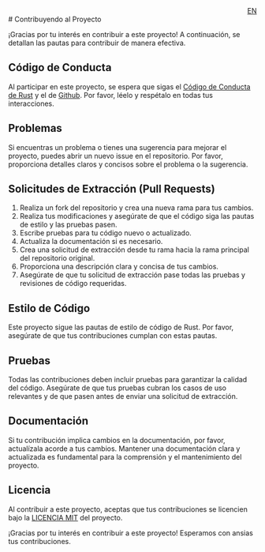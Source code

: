 <div align="right">
<a href="./CONTRIBUTING_EN.md">EN</a>
</div>
# Contribuyendo al Proyecto

¡Gracias por tu interés en contribuir a este proyecto! A continuación, se detallan las pautas para contribuir de manera efectiva.

## Código de Conducta

Al participar en este proyecto, se espera que sigas el [Código de Conducta de Rust](https://www.rust-lang.org/policies/code-of-conduct) y el de [Github](https://docs.github.com/es/site-policy/github-terms/github-community-code-of-conduct). Por favor, léelo y respétalo en todas tus interacciones.

## Problemas

Si encuentras un problema o tienes una sugerencia para mejorar el proyecto, puedes abrir un nuevo issue en el repositorio. Por favor, proporciona detalles claros y concisos sobre el problema o la sugerencia.

## Solicitudes de Extracción (Pull Requests)

1. Realiza un fork del repositorio y crea una nueva rama para tus cambios.
2. Realiza tus modificaciones y asegúrate de que el código siga las pautas de estilo y las pruebas pasen.
3. Escribe pruebas para tu código nuevo o actualizado.
4. Actualiza la documentación si es necesario.
5. Crea una solicitud de extracción desde tu rama hacia la rama principal del repositorio original.
6. Proporciona una descripción clara y concisa de tus cambios.
7. Asegúrate de que tu solicitud de extracción pase todas las pruebas y revisiones de código requeridas.

## Estilo de Código

Este proyecto sigue las pautas de estilo de código de Rust. Por favor, asegúrate de que tus contribuciones cumplan con estas pautas.

## Pruebas

Todas las contribuciones deben incluir pruebas para garantizar la calidad del código. Asegúrate de que tus pruebas cubran los casos de uso relevantes y de que pasen antes de enviar una solicitud de extracción.

## Documentación

Si tu contribución implica cambios en la documentación, por favor, actualízala acorde a tus cambios. Mantener una documentación clara y actualizada es fundamental para la comprensión y el mantenimiento del proyecto.

## Licencia

Al contribuir a este proyecto, aceptas que tus contribuciones se licencien bajo la [LICENCIA MIT](./LICENSE-MIT) del proyecto.

¡Gracias por tu interés en contribuir a este proyecto! Esperamos con ansias tus contribuciones.
